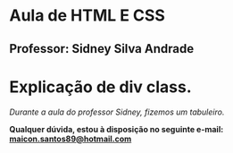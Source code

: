# Aula de HTML E CSS

## Professor: Sidney Silva Andrade

# Explicação de div class.

*Durante a aula do professor Sidney, fizemos um tabuleiro.*  

**Qualquer dúvida, estou à disposição no seguinte e-mail: maicon.santos89@hotmail.com**
